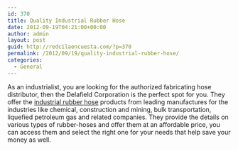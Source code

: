 ```yaml
---
id: 370
title: Quality Industrial Rubber Hose
date: 2012-09-19T04:21:00+00:00
author: admin
layout: post
guid: http://redcilaencuesta.com/?p=370
permalink: /2012/09/19/quality-industrial-rubber-hose/
categories:
  - General
---
```

As an industrialist, you are looking for the authorized fabricating hose distributor, then the Delafield Corporation is the perfect spot for you. They offer the [industrial rubber hose](http://www.dftcorp.com/products/hose/industrial-rubber/) products from leading manufactures for the industries like chemical, construction and mining, bulk transportation, liquefied petroleum gas and related companies. They provide the details on various types of rubber-hoses and offer them at an affordable price, you can access them and select the right one for your needs that help save your money as well.